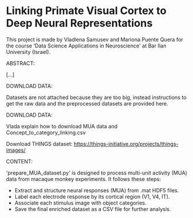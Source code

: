 # Linking Primate Visual Cortex to Deep Neural Representations

This project is made by Vladlena Samusev and Mariona Puente Quera for the course 'Data Science Applications in Neuroscience' at Bar Ilan University (Israel).

ABSTRACT:

[...]

DOWNLOAD DATA:

Datasets are not attached because they are too big, instead instructions to get the raw data and the preprocessed datasets are provided here.

DOWNLOAD DATA:

Vlada explain how to download MUA data and Concept_to_category_linking.csv

Download THINGS dataset: https://things-initiative.org/projects/things-images/

CONTENT:

'prepare_MUA_dataset.py' is designed to process multi-unit activity (MUA) data from macaque monkey experiments. It follows these steps:

- Extract and structure neural responses (MUA) from .mat HDF5 files.
- Label each electrode response by its cortical region (V1, V4, IT).
- Associate each stimulus image with object categories.
- Save the final enriched dataset as a CSV file for further analysis.
